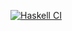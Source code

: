 [![Haskell CI](https://github.com/l-freeze/cabal/actions/workflows/haskell.yml/badge.svg?branch=master)](https://github.com/l-freeze/cabal/actions/workflows/haskell.yml)